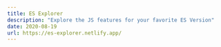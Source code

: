 ```yaml
---
title: ES Explorer
description: "Explore the JS features for your favorite ES Version"
date: 2020-08-19
url: https://es-explorer.netlify.app/
---
```

